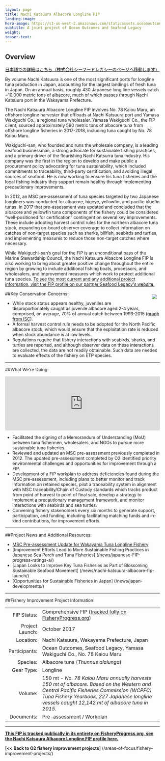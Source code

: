 ```yaml
---
layout: page 
title: Nachi Katsuura Albacore Longline FIP
landing-image:
hero-image: https://s3-us-west-2.amazonaws.com/staticassets.oceanoutcomes.org/hero+photos/nachi-katsurra-albacore-longline-hero.jpg
subtitle: A joint project of Ocean Outcomes and Seafood Legacy
weight: 
teaser-text:
---
```

<h2>Overview</h2>

<a href="https://seafoodlegacy.com/project/wakayamafip_albacoretuna/" target="_blank">日本語での詳細はこちら（株式会社シーフードレガシーのページへ移動します）</a>

By volume Nachi Katsuura is one of the most significant ports for longline tuna production in Japan, accounting for the largest landings of fresh tuna in Japan. On an annual basis, roughly 430 Japanese long line vessels catch ~10,000 metric tons of albacore, much of which passes through Nachi Katsuura port in the Wakayama Prefecture.

The Nachi Katsuura Albacore Longline FIP involves No. 78 Kaiou Maru, an offshore longline harvester that offloads at Nachi Katsuura port and Yamasa Wakiguchi Co., a regional tuna wholesaler. Yamasa Wakiguchi Co., the FIP client, sourced approximately 590 metric tons of albacore tuna from offshore longline fisheries in 2017-2018, including tuna caught by No. 78 Kaiou Maru.

Wakiguchi-san, who founded and runs the wholesale company, is a leading seafood businessman, a strong advocate for sustainable fishing practices, and a primary driver of the flourishing Nachi Katsurra tuna industry. His company was the first in the region to develop and make public a procurement policy advocating for tuna sustainability</a>, which included commitments to traceability, third-party certification, and avoiding illegal sources of seafood. He is now working to ensure his tuna fisheries and the local fishing industry they support remain healthy through implementing precautionary improvements.

In 2012, an MSC pre-assessment of tuna species targeted by two Japanese longliners was conducted for albacore, bigeye, yellowfin, and pacific bluefin tunas. In 2017 that pre-assessment was updated and concluded that the albacore and yellowfin tuna components of the fishery could be considered “well-positioned for certification” contingent on several key improvements. These include adopting harvest control rules for the northern albacore tuna stock, expanding on-board observer coverage to collect information on catches of non-target species such as sharks, billfish, seabirds and turtles, and implementing measures to reduce those non-target catches where necessary.

While Wakiguchi-san’s goal for the FIP is an unconditional pass of the Marine Stewardship Council, the Nachi Katsuura Albacore Longline FIP is also working to bring about greater positive change throughout the entire region by growing to include additional fishing boats, processors, and wholesalers, and improvement measures which work to protect additional tuna species. <a href="https://seafoodlegacy.com/en/project/wakayamafip_albacoretuna/" target="_blank">To see the most current and any additional project information, visit the FIP profile on our partner Seafood Legacy's website.</a>

<img align="right" src="https://s3-us-west-2.amazonaws.com/staticassets.oceanoutcomes.org/embedded+photos/nachi-katsuura-albacore-longline-fip/recommendation17_Albacore_Figure3.png" style="margin:10px">

##Key Conservation Concerns:  

* While stock status appears healthy, juveniles are disproportionately caught as juvenile albacore aged 2-4 years, comprised, on average, 70% of annual catch between 1993-2015 (<a href="http://isc.fra.go.jp/recommendation/index.html" target="_blank">graph from ISC</a>).
* A formal harvest control rule needs to be adopted for the North Pacific albacore stock, which would ensure that the exploitation rate is reduced when stock abundance is at low levels. 
* Regulations require that fishery interactions with seabirds, sharks, and turtles are reported, and although observer data on these interactions are collected, the data are not readily obtainable. Such data are needed to evaluate effects of the fishery on ETP species.

---

##What We're Doing:

<div style="position: relative; width: 100%; height: 0; padding-bottom: 35%;"><iframe src="https://vizzlo.com/embed/perrybroderick/LD_HKVKRTEm7jhCIxFH65g" style="position: absolute; top: 0; left: 0; width: 100%; height: 100%; border:none; overflow:hidden;" allowTransparency="false" scrolling="no" frameborder="0"></iframe ></div>

* Facilitated the signing of a Memorandum of Understanding (MoU) between tuna fishermen, wholesalers, and NGOs to pursue more sustainable tuna fisheries.
* Reviewed and updated an MSC pre-assessment previously completed in 2012. The updated pre-assessment completed by O2 identified priority environmental challenges and opportunities for improvement through a FIP.
* Development of a FIP workplan to address deficiencies found during the MSC pre-assessment, including plans to better monitor and track information on retained species, pilot a traceability system in alignment with MSC traceability/Chain of Custody standards which tracks product from point of harvest to point of final sale, develop a strategy to implement a precautionary management framework, and monitor interactions with seabirds and sea turtles. 
* Convening fishery stakeholders every six months to generate support, participation, and funding, including facilitating matching funds and in-kind contributions, for improvement efforts.

---

##Project News and Additional Resources:

* <a href="https://s3-us-west-2.amazonaws.com/staticassets.oceanoutcomes.org/supporting+documents/Fishery+Project+Resources/NachiKatsuuraAlbacoreLonglineTunaPreassessment2017.pdf" target="_blank">MSC Pre-assessment Update for Wakayama Tuna Longline Fishery</a>
* [Improvement Efforts Lead to More Sustainable Fishing Practices in Japanese Sea Perch and Tuna Fisheries] (/news/japanese-FIP-progress-ratings-a/)
* [Japan Looks to Improve Key Tuna Fisheries as Part of Blossoming Sustainable Seafood Movement] (/news/nachi-katsuura-albacore-fip-launch/)
* [Opportunities for Sustainable Fisheries in Japan] (/news/japan-developments/)

---

##Fishery Improvement Project Information:

|||
| ---: | --- |
| FIP Status: | Comprehensive FIP (<a href="https://fisheryprogress.org/fip-profile/japan-albacore-tuna-longline" target="_blank">tracked fully on FisheryProgress.org</a>) |
| Project Launch: | October 2017 |
| Location: | Nachi Katsuura, Wakayama Prefecture, Japan |
| Participants: | Ocean Outcomes, Seafood Legacy, Yamasa Wakiguchi Co., No. 78 Kaiou Maru |
| Species: | Albacore tuna (*Thunnus alalunga*) |
| Gear Type: | Longline |
| Volume: | 150 mt - *No. 78 Kaiou Maru annually harvests 150 mt of albacore. Based on the Western and Central Pacific Fisheries Commission (WCPFC) Tuna Fishery Yearbook, 227 Japanese longline vessels caught 12,142 mt of albacore tuna in 2015.* |
| Documents: | <a href="https://s3-us-west-2.amazonaws.com/staticassets.oceanoutcomes.org/supporting+documents/Fishery+Project+Resources/NachiKatsuuraAlbacoreLonglineTunaPreassessment2017.pdf" target="_blank">Pre-assessment</a> / <a href="https://s3-us-west-2.amazonaws.com/staticassets.oceanoutcomes.org/supporting+documents/Fishery+Project+Resources/NachiKatsuuraAlbacoreLonglineTunaWorkplan2017.pdf" target="_blank">Workplan</a> |

---

<a href="https://fisheryprogress.org/fip-profile/japan-albacore-tuna-longline" target="_blank">**This FIP is tracked publically in its entirety on FisheryProgress.org, see the Nachi Katsuura Albacore Longline FIP profile here.**</a>

[**<< Back to O2 fishery improvement projects**] (/areas-of-focus/fishery-improvement-projects/)
